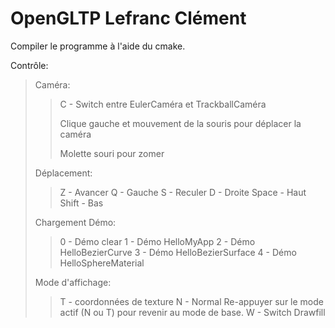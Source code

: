 # OpenGLTP Lefranc Clément  

Compiler le programme à l'aide du cmake.  

Contrôle:  
<blockquote>
  Caméra:
  <blockquote>
    <p>C - Switch entre EulerCaméra et TrackballCaméra  </p>
    <p>Clique gauche et mouvement de la souris pour déplacer la caméra  </p>
    <p>Molette souri pour zomer </p>
  </blockquote>
  Déplacement:  
  <blockquote>
    Z - Avancer  
    Q - Gauche  
    S - Reculer  
    D - Droite  
    Space - Haut  
    Shift - Bas  
    </blockquote>
  Chargement Démo:  
  <blockquote>
    0 - Démo clear  
    1 - Démo HelloMyApp  
    2 - Démo HelloBezierCurve  
    3 - Démo HelloBezierSurface  
    4 - Démo HelloSphereMaterial  
  </blockquote>
  Mode d'affichage:  
  <blockquote>
    T - coordonnées de texture  
    N - Normal  
    Re-appuyer sur le mode actif (N ou T) pour revenir au mode de base.  
    W - Switch Drawfill  
   </blockquote>
</blockquote>

    
  
